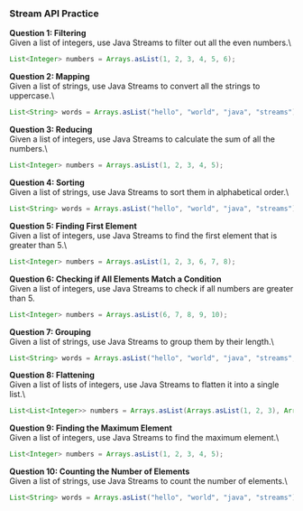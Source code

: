 ### Stream API Practice

**Question 1: Filtering**\
Given a list of integers, use Java Streams to filter out all the even numbers.\
```java
List<Integer> numbers = Arrays.asList(1, 2, 3, 4, 5, 6);
```

**Question 2: Mapping**\
Given a list of strings, use Java Streams to convert all the strings to uppercase.\
```java
List<String> words = Arrays.asList("hello", "world", "java", "streams");
```

**Question 3: Reducing**\
Given a list of integers, use Java Streams to calculate the sum of all the numbers.\
```java
List<Integer> numbers = Arrays.asList(1, 2, 3, 4, 5);
```
**Question 4: Sorting**\
Given a list of strings, use Java Streams to sort them in alphabetical order.\
```java
List<String> words = Arrays.asList("hello", "world", "java", "streams");
```
**Question 5: Finding First Element**\
Given a list of integers, use Java Streams to find the first element that is greater than 5.\
```java
List<Integer> numbers = Arrays.asList(1, 2, 3, 6, 7, 8);
```

**Question 6: Checking if All Elements Match a Condition**\
Given a list of integers, use Java Streams to check if all numbers are greater than 5.
```java
List<Integer> numbers = Arrays.asList(6, 7, 8, 9, 10);
```
**Question 7: Grouping**\
Given a list of strings, use Java Streams to group them by their length.\
```java
List<String> words = Arrays.asList("hello", "world", "java", "streams", "a", "ab");
```
**Question 8: Flattening**\
Given a list of lists of integers, use Java Streams to flatten it into a single list.\
```java
List<List<Integer>> numbers = Arrays.asList(Arrays.asList(1, 2, 3), Arrays.asList(4, 5, 6));
```

**Question 9: Finding the Maximum Element**\
Given a list of integers, use Java Streams to find the maximum element.\
```java
List<Integer> numbers = Arrays.asList(1, 2, 3, 4, 5);
```

**Question 10: Counting the Number of Elements**\
Given a list of strings, use Java Streams to count the number of elements.\
```java
List<String> words = Arrays.asList("hello", "world", "java", "streams");
```
